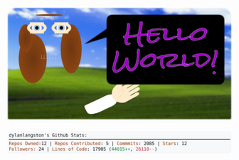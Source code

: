 <!-- 
Version 2.0.200
Built Tue Feb 04 2025 05:49:16 GMT+0000 (Coordinated Universal Time)
-->

<h1 align="center">
  <a href="https://github.com/dylanlangston/dylanlangston/tree/master/src" title="Click to View Source">
    <picture width="100%" alt="Dylan">
      <source media="(prefers-color-scheme: dark)" srcset="dylan-dark.svg?version=2.0.200">
      <img src="dylan-light.svg?version=2.0.200" alt="Dylan">
    </picture>
  </a>
</h1>

<div align="center">
  <picture width="100%" alt="Profile Info and Stats">
    <source media="(prefers-color-scheme: dark)" srcset="stats-dark.svg?version=2.0.200">
    <img src="stats-light.svg?version=2.0.200" alt="Profile Info and Stats">
  </picture>
</div>
